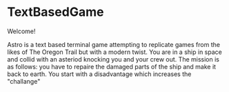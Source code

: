 # TextBasedGame
Welcome! 

Astro is a text based terminal game attempting to replicate games from the likes of The Oregon Trail but with a modern twist. You are in a ship in space and collid with an asteriod knocking you and your crew out. The mission is as follows: you have to repaire the damaged parts of the ship and make it back to earth. You start with a disadvantage which increases the "challange" 
